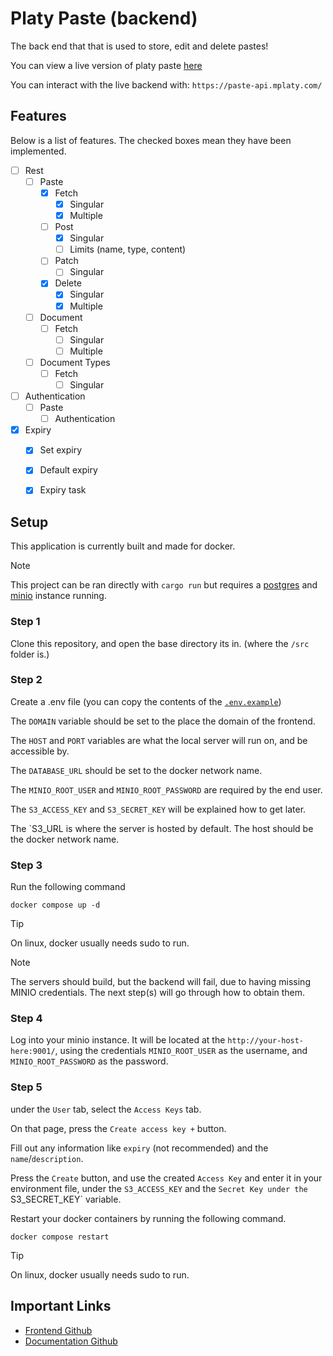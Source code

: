 # Platy Paste (backend)

The back end that that is used to store, edit and delete pastes!

You can view a live version of platy paste [here](https://paste.mplaty.com/)

You can interact with the live backend with: `https://paste-api.mplaty.com/`


## Features

Below is a list of features. The checked boxes mean they have been implemented.

- [ ] Rest
    - [ ] Paste
        - [x] Fetch
            - [x] Singular
            - [x] Multiple
        - [ ] Post
            - [x] Singular
            - [ ] Limits (name, type, content)
        - [ ] Patch
            - [ ] Singular
        - [x] Delete
            - [x] Singular
            - [x] Multiple
    - [ ] Document
        - [ ] Fetch
            - [ ] Singular
            - [ ] Multiple
    - [ ] Document Types
        - [ ] Fetch
            - [ ] Singular
- [ ] Authentication
    - [ ] Paste
        - [ ] Authentication
- [x] Expiry
    - [x] Set expiry
    - [x] Default expiry
    - [x] Expiry task


## Setup

This application is currently built and made for docker.

> [!NOTE]
> This project can be ran directly with `cargo run` but requires a [postgres](https://www.postgresql.org/) and [minio](https://min.io/) instance running.

### Step 1

Clone this repository, and open the base directory its in. (where the `/src` folder is.)

### Step 2

Create a .env file (you can copy the contents of the [`.env.example`](https://github.com/mplatypus/platy-paste-backend/blob/main/.env.example))

The `DOMAIN` variable should be set to the place the domain of the frontend.

The `HOST` and `PORT` variables are what the local server will run on, and be accessible by.

The `DATABASE_URL` should be set to the docker network name.

The `MINIO_ROOT_USER` and `MINIO_ROOT_PASSWORD` are required by the end user.

The `S3_ACCESS_KEY` and `S3_SECRET_KEY` will be explained how to get later.

The `S3_URL is where the server is hosted by default. The host should be the docker network name.

### Step 3

Run the following command

```
docker compose up -d
```

> [!TIP]
> On linux, docker usually needs sudo to run.

> [!NOTE]
> The servers should build, but the backend will fail, due to having missing MINIO credentials. The next step(s) will go through how to obtain them.

### Step 4

Log into your minio instance. It will be located at the `http://your-host-here:9001/`, using the credentials `MINIO_ROOT_USER` as the username, and `MINIO_ROOT_PASSWORD` as the password.

### Step 5

under the `User` tab, select the `Access Keys` tab.

On that page, press the `Create access key +` button.

Fill out any information like `expiry` (not recommended) and the `name`/`description`.

Press the `Create` button, and use the created `Access Key` and enter it in your environment file, under the `S3_ACCESS_KEY` and the `Secret Key under the `S3_SECRET_KEY` variable.

Restart your docker containers by running the following command.

```
docker compose restart
```

> [!TIP]
> On linux, docker usually needs sudo to run.


## Important Links

- [Frontend Github](https://github.com/mplatypus/platy-paste-frontend)
- [Documentation Github](https://github.com/mplatypus/platy-paste-documentation)
